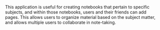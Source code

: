 This application is useful for creating notebooks that pertain to specific subjects, and within those notebooks, users and their friends can add pages. This allows users to organize material based on the subject matter, and allows multiple users to collaborate in note-taking.
